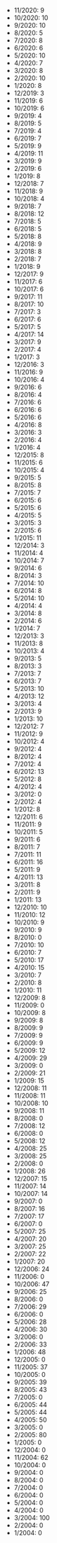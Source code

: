 *  11/2020: 9
*  10/2020: 10
*  9/2020: 10
*  8/2020: 5
*  7/2020: 8
*  6/2020: 6
*  5/2020: 10
*  4/2020: 7
*  3/2020: 8
*  2/2020: 10
*  1/2020: 8
*  12/2019: 3
*  11/2019: 6
*  10/2019: 6
*  9/2019: 4
*  8/2019: 5
*  7/2019: 4
*  6/2019: 7
*  5/2019: 9
*  4/2019: 11
*  3/2019: 9
*  2/2019: 6
*  1/2019: 8
*  12/2018: 7
*  11/2018: 9
*  10/2018: 4
*  9/2018: 7
*  8/2018: 12
*  7/2018: 5
*  6/2018: 5
*  5/2018: 8
*  4/2018: 9
*  3/2018: 8
*  2/2018: 7
*  1/2018: 9
*  12/2017: 9
*  11/2017: 6
*  10/2017: 6
*  9/2017: 11
*  8/2017: 10
*  7/2017: 3
*  6/2017: 6
*  5/2017: 5
*  4/2017: 14
*  3/2017: 9
*  2/2017: 4
*  1/2017: 3
*  12/2016: 3
*  11/2016: 9
*  10/2016: 4
*  9/2016: 6
*  8/2016: 4
*  7/2016: 6
*  6/2016: 6
*  5/2016: 6
*  4/2016: 8
*  3/2016: 3
*  2/2016: 4
*  1/2016: 4
*  12/2015: 8
*  11/2015: 6
*  10/2015: 4
*  9/2015: 5
*  8/2015: 8
*  7/2015: 7
*  6/2015: 6
*  5/2015: 6
*  4/2015: 5
*  3/2015: 3
*  2/2015: 6
*  1/2015: 11
*  12/2014: 3
*  11/2014: 4
*  10/2014: 7
*  9/2014: 6
*  8/2014: 3
*  7/2014: 10
*  6/2014: 8
*  5/2014: 10
*  4/2014: 4
*  3/2014: 8
*  2/2014: 6
*  1/2014: 7
*  12/2013: 3
*  11/2013: 8
*  10/2013: 4
*  9/2013: 5
*  8/2013: 3
*  7/2013: 7
*  6/2013: 7
*  5/2013: 10
*  4/2013: 12
*  3/2013: 4
*  2/2013: 9
*  1/2013: 10
*  12/2012: 7
*  11/2012: 9
*  10/2012: 4
*  9/2012: 4
*  8/2012: 4
*  7/2012: 4
*  6/2012: 13
*  5/2012: 8
*  4/2012: 4
*  3/2012: 0
*  2/2012: 4
*  1/2012: 8
*  12/2011: 6
*  11/2011: 9
*  10/2011: 5
*  9/2011: 6
*  8/2011: 7
*  7/2011: 11
*  6/2011: 16
*  5/2011: 9
*  4/2011: 13
*  3/2011: 8
*  2/2011: 9
*  1/2011: 13
*  12/2010: 10
*  11/2010: 12
*  10/2010: 9
*  9/2010: 9
*  8/2010: 0
*  7/2010: 10
*  6/2010: 7
*  5/2010: 17
*  4/2010: 15
*  3/2010: 7
*  2/2010: 8
*  1/2010: 11
*  12/2009: 8
*  11/2009: 0
*  10/2009: 8
*  9/2009: 8
*  8/2009: 9
*  7/2009: 9
*  6/2009: 9
*  5/2009: 12
*  4/2009: 29
*  3/2009: 0
*  2/2009: 21
*  1/2009: 15
*  12/2008: 11
*  11/2008: 11
*  10/2008: 10
*  9/2008: 11
*  8/2008: 0
*  7/2008: 12
*  6/2008: 0
*  5/2008: 12
*  4/2008: 25
*  3/2008: 25
*  2/2008: 0
*  1/2008: 26
*  12/2007: 15
*  11/2007: 14
*  10/2007: 14
*  9/2007: 0
*  8/2007: 16
*  7/2007: 17
*  6/2007: 0
*  5/2007: 25
*  4/2007: 20
*  3/2007: 25
*  2/2007: 22
*  1/2007: 20
*  12/2006: 24
*  11/2006: 0
*  10/2006: 47
*  9/2006: 25
*  8/2006: 0
*  7/2006: 29
*  6/2006: 0
*  5/2006: 28
*  4/2006: 30
*  3/2006: 0
*  2/2006: 33
*  1/2006: 48
*  12/2005: 0
*  11/2005: 37
*  10/2005: 0
*  9/2005: 39
*  8/2005: 43
*  7/2005: 0
*  6/2005: 44
*  5/2005: 44
*  4/2005: 50
*  3/2005: 0
*  2/2005: 80
*  1/2005: 0
*  12/2004: 0
*  11/2004: 62
*  10/2004: 0
*  9/2004: 0
*  8/2004: 0
*  7/2004: 0
*  6/2004: 0
*  5/2004: 0
*  4/2004: 0
*  3/2004: 100
*  2/2004: 0
*  1/2004: 0
